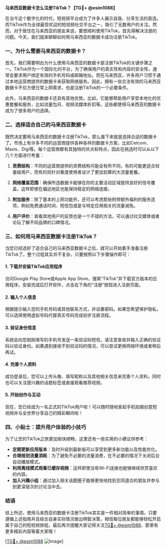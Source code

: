**马来西亚数据卡怎么注册TikTok？【TG💪+ @esim1088】**

在当今这个数字化的时代，短视频平台成为了许多人展示自我、分享生活的首选。而TikTok作为全球最受欢迎的短视频社交平台之一，吸引了无数用户的关注。然而，对于居住在马来西亚的朋友来说，要想顺利使用TikTok，首先得解决注册的问题。今天，我们就来聊聊如何用马来西亚的数据卡成功注册TikTok。

### 一、为什么需要马来西亚的数据卡？

首先，我们需要明白为什么使用马来西亚的数据卡是注册TikTok的关键步骤之一。TikTok作为一个国际化的平台，为了确保用户的真实性和内容的安全性，通常会要求用户绑定有效的手机号码或邮箱地址。而在马来西亚，许多用户习惯于通过本地运营商提供的数据卡来获取网络服务。因此，拥有一张合法有效的马来西亚数据卡不仅方便日常上网需求，也是注册TikTok的一个必要条件。

此外，马来西亚的数据卡还具有其他优势。比如，它能够帮助用户享受本地化的优惠套餐和服务，比如流量包月、视频流媒体折扣等。这些都使得马来西亚的数据卡成为了很多用户的选择。

### 二、选择适合自己的马来西亚数据卡

既然决定要用马来西亚的数据卡注册TikTok，那么接下来就是选择合适的数据卡了。市场上有许多不同的运营商提供各种各样的数据卡方案，比如Celcom、Maxis、Digi等。每个运营商都有其独特的优点和特点，因此在挑选时可以从以下几个方面进行考量：

1. **资费结构**：不同的运营商提供的资费结构可能会有所不同，有的可能更适合轻量级用户，而有的则针对重度使用者设计了更加划算的大流量套餐。
   
2. **网络覆盖范围**：确保所选数据卡能够在你的主要活动区域提供良好的信号覆盖，这样即使在偏远地区也能保持稳定的网络连接。

3. **附加服务**：除了基本的上网功能外，还可以考虑那些附带额外福利的服务选项，例如免费通话时间、短信包或是与特定应用相关的流量减免。

4. **用户评价**：查看其他用户的反馈也是一个不错的方法，可以通过社交媒体或者论坛了解不同品牌的口碑情况。

### 三、如何用马来西亚数据卡注册TikTok？

当您已经选好了适合自己的马来西亚数据卡之后，就可以开始着手准备注册TikTok了。整个过程其实并不复杂，只要按照以下步骤操作即可：

#### 1. 下载并安装TikTok应用程序

访问Google Play Store或Apple App Store，搜索“TikTok”并下载官方版本的应用程序。安装完成后打开软件，点击右下角的“注册”按钮进入注册页面。

#### 2. 输入个人信息

根据提示输入您的手机号码或其他联系方式，并设置密码。如果您希望保护隐私，可以选择使用虚拟号码代替真实号码完成初步注册流程。

#### 3. 验证身份信息

系统会向您刚刚填写的手机号发送一条验证码短信，请注意查收并输入正确的验证码以验证身份。如果遇到接收不到验证码的情况，可以尝试更换网络环境或者稍后再试。

#### 4. 完善个人资料

成功登录后，您可以上传头像、填写昵称以及其他相关信息来完善个人资料。同时也可以关注感兴趣的话题标签或直接观看推荐视频。

#### 5. 开始创作与互动

现在，您已经成为一名正式的TikTok用户啦！可以随时随地拿起手机拍摄创意短视频并与全世界分享自己的精彩瞬间啦！

### 四、小贴士：提升用户体验的小技巧

为了让您的TikTok之旅更加愉快顺畅，这里还有一些实用的小建议供参考：

- **定期更新应用版本**：及时升级到最新版可以享受到更多新功能以及性能优化。
- **合理规划流量消耗**：为了避免不必要的流量浪费，在不必要的情况下关闭后台自动播放模式。
- **利用离线模式观看已缓存视频**：这样即使没有Wi-Fi连接也能够继续欣赏喜欢的内容。
- **加入兴趣小组**：通过加入相关话题圈子能够更快地找到志同道合的朋友并参与到更深层次的讨论当中去。

### 结语

综上所述，使用马来西亚的数据卡注册TikTok其实是一件相对简单的事情。只要遵循上述指南并且结合自身实际情况做出明智决策，相信每位朋友都能够轻松开启属于自己的短视频旅程。最后再次提醒大家记得关注[TG💪+ @esim1088](https://t.me/s/esim1088)，那里有更多精彩内容等着大家哦！

[[TG💪+ @esim1088](https://t.me/s/esim1088) ![Image](https://i.postimg.cc/4NQfJmqS/Snipaste-2025-05-13-00-14-12.png)]